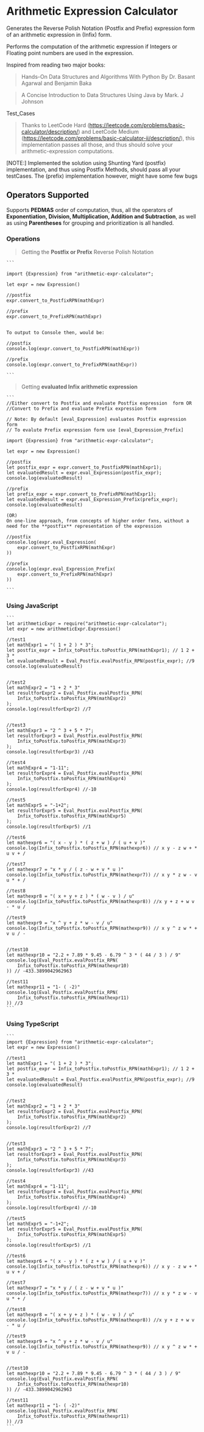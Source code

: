 # Arithmetic Expression Calculator
Generates the Reverse Polish Notation (Postfix and Prefix) expression form of an arithmetic expression in (Infix) form.

Performs the computation of the arithmetic expression if Integers or Floating point numbers are used in the expression.

Inspired from reading two major books:
> Hands-On Data Structures and Algorithms With Python By Dr. Basant Agarwal
  and Benjamin Baka

> A  Concise Introduction to Data Structures Using Java by Mark. J Johnson

Test_Cases
> Thanks to LeetCode Hard (https://leetcode.com/problems/basic-calculator/description/) and LeetCode Medium (https://leetcode.com/problems/basic-calculator-ii/description/), this implementation passes all those, and thus
should solve your arithmetic-expression computations.

[NOTE:] Implemented the solution using Shunting Yard (postfix) implementation,
and thus using Postfix Methods, should pass all your testCases. The (prefix)
implementation however, might have some few bugs

## Operators Supported
Supports **PEDMAS** order of computation, thus, all the operators of 
**Exponentiation, Division, Multiplication, Addition and Subtraction**, as well as using **Parentheses** for grouping and prioritization is all handled.


### Operations
> Getting the **Postfix or Prefix** Reverse Polish Notation

    ```

    import {Expression} from "arithmetic-expr-calculator";

    let expr = new Expression()
    
    //postfix 
    expr.convert_to_PostfixRPN(mathExpr)

    //prefix 
    expr.convert_to_PrefixRPN(mathExpr)
    

    To output to Console then, would be:
     
    //postfix
    console.log(expr.convert_to_PostfixRPN(mathExpr))

    //prefix
    console.log(expr.convert_to_PrefixRPN(mathExpr))

    ```

> Getting **evaluated Infix arithmetic expression**

    ```
    //Either convert to Postfix and evaluate Postfix expression  form OR
    //Convert to Prefix and evaluate Prefix expression form

    // Note: By default [eval_Expression] evaluates Postfix expression form
    // To evalute Prefix expression form use [eval_Expression_Prefix]

    import {Expression} from "arithmetic-expr-calculator";

    let expr = new Expression()

    //postfix
    let postfix_expr = expr.convert_to_PostfixRPN(mathExpr1); 
    let evaluatedResult = expr.eval_Expression(postfix_expr); 
    console.log(evaluatedResult)

    //prefix
    let prefix_expr = expr.convert_to_PrefixRPN(mathExpr1); 
    let evaluatedResult = expr.eval_Expression_Prefix(prefix_expr); 
    console.log(evaluatedResult)

    (OR)
    On one-line approach, from concepts of higher order fxns, without a 
    need for the **postfix** representation of the expression

    //postfix
    console.log(expr.eval_Expression(
        expr.convert_to_PostfixRPN(mathExpr)
    ))

    //prefix
    console.log(expr.eval_Expression_Prefix(
        expr.convert_to_PrefixRPN(mathExpr)
    ))

    ```

### Using JavaScript

    ```
    let arithmeticExpr = require("arithmetic-expr-calculator");
    let expr = new arithmeticExpr.Expression()

    //test1
    let mathExpr1 = "( 1 + 2 ) * 3";
    let postfix_expr = Infix_toPostfix.toPostfix_RPN(mathExpr1); // 1 2 + 3 *
    let evaluatedResult = Eval_Postfix.evalPostfix_RPN(postfix_expr); //9
    console.log(evaluatedResult)


    //test2 
    let mathExpr2 = "1 + 2 * 3"
    let resultforExpr2 = Eval_Postfix.evalPostfix_RPN(
        Infix_toPostfix.toPostfix_RPN(mathExpr2)
    );
    console.log(resultforExpr2) //7

    
    //test3
    let mathExpr3 = "2 ^ 3 + 5 * 7";
    let resultforExpr3 = Eval_Postfix.evalPostfix_RPN(
        Infix_toPostfix.toPostfix_RPN(mathExpr3)
    );
    console.log(resultforExpr3) //43

    //test4
    let mathExpr4 = "1-11";
    let resultforExpr4 = Eval_Postfix.evalPostfix_RPN(
        Infix_toPostfix.toPostfix_RPN(mathExpr4)
    );
    console.log(resultforExpr4) //-10

    //test5
    let mathExpr5 = "-1+2";
    let resultforExpr5 = Eval_Postfix.evalPostfix_RPN(
        Infix_toPostfix.toPostfix_RPN(mathExpr5)
    );
    console.log(resultforExpr5) //1   

    //test6
    let mathexpr6 = "( x - y ) * ( z + w ) / ( u + v )"
    console.log(Infix_toPostfix.toPostfix_RPN(mathexpr6)) // x y - z w + * u v + /

    //test7
    let mathexpr7 = "x * y / ( z - w + v * u )"
    console.log(Infix_toPostfix.toPostfix_RPN(mathexpr7)) // x y * z w - v u * + /

    //test8
    let mathexpr8 = "( x + y + z ) * ( w - v ) / u"
    console.log(Infix_toPostfix.toPostfix_RPN(mathexpr8)) //x y + z + w v - * u /

    //test9
    let mathexpr9 = "x ^ y + z * w - v / u"
    console.log(Infix_toPostfix.toPostfix_RPN(mathexpr9)) // x y ^ z w * + v u / -


    //test10
    let mathexpr10 = "2.2 + 7.89 * 9.45 - 6.79 ^ 3 * ( 44 / 3 ) / 9"
    console.log(Eval_Postfix.evalPostfix_RPN(
        Infix_toPostfix.toPostfix_RPN(mathexpr10)
    )) // -433.3899042962963   

    //test11
    let mathexpr11 = "1- ( -2)"
    console.log(Eval_Postfix.evalPostfix_RPN(
        Infix_toPostfix.toPostfix_RPN(mathexpr11)
    )) //3
    ```

### Using TypeScript

    ```
    import {Expression} from "arithmetic-expr-calculator";
    let expr = new Expression()

    //test1
    let mathExpr1 = "( 1 + 2 ) * 3";
    let postfix_expr = Infix_toPostfix.toPostfix_RPN(mathExpr1); // 1 2 + 3 *
    let evaluatedResult = Eval_Postfix.evalPostfix_RPN(postfix_expr); //9
    console.log(evaluatedResult)


    //test2 
    let mathExpr2 = "1 + 2 * 3"
    let resultforExpr2 = Eval_Postfix.evalPostfix_RPN(
        Infix_toPostfix.toPostfix_RPN(mathExpr2)
    );
    console.log(resultforExpr2) //7

    
    //test3
    let mathExpr3 = "2 ^ 3 + 5 * 7";
    let resultforExpr3 = Eval_Postfix.evalPostfix_RPN(
        Infix_toPostfix.toPostfix_RPN(mathExpr3)
    );
    console.log(resultforExpr3) //43

    //test4
    let mathExpr4 = "1-11";
    let resultforExpr4 = Eval_Postfix.evalPostfix_RPN(
        Infix_toPostfix.toPostfix_RPN(mathExpr4)
    );
    console.log(resultforExpr4) //-10

    //test5
    let mathExpr5 = "-1+2";
    let resultforExpr5 = Eval_Postfix.evalPostfix_RPN(
        Infix_toPostfix.toPostfix_RPN(mathExpr5)
    );
    console.log(resultforExpr5) //1   

    //test6
    let mathexpr6 = "( x - y ) * ( z + w ) / ( u + v )"
    console.log(Infix_toPostfix.toPostfix_RPN(mathexpr6)) // x y - z w + * u v + /

    //test7
    let mathexpr7 = "x * y / ( z - w + v * u )"
    console.log(Infix_toPostfix.toPostfix_RPN(mathexpr7)) // x y * z w - v u * + /

    //test8
    let mathexpr8 = "( x + y + z ) * ( w - v ) / u"
    console.log(Infix_toPostfix.toPostfix_RPN(mathexpr8)) //x y + z + w v - * u /

    //test9
    let mathexpr9 = "x ^ y + z * w - v / u"
    console.log(Infix_toPostfix.toPostfix_RPN(mathexpr9)) // x y ^ z w * + v u / -


    //test10
    let mathexpr10 = "2.2 + 7.89 * 9.45 - 6.79 ^ 3 * ( 44 / 3 ) / 9"
    console.log(Eval_Postfix.evalPostfix_RPN(
        Infix_toPostfix.toPostfix_RPN(mathexpr10)
    )) // -433.3899042962963   

    //test11
    let mathexpr11 = "1- ( -2)"
    console.log(Eval_Postfix.evalPostfix_RPN(
        Infix_toPostfix.toPostfix_RPN(mathexpr11)
    )) //3
    ```